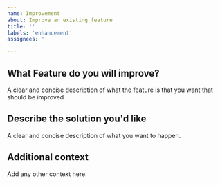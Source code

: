 ```yaml
---
name: Improvement
about: Improve an existing feature
title: ''
labels: 'enhancement'
assignees: ''

---
```


## **What Feature do you will improve?**
A clear and concise description of what the feature is that you want that should be improved

## **Describe the solution you'd like**
A clear and concise description of what you want to happen.


## **Additional context**
Add any other context here.
